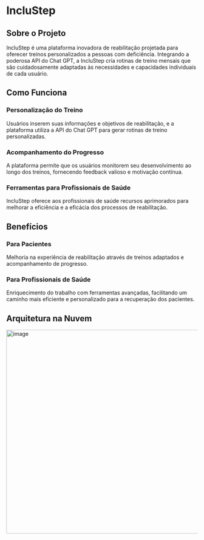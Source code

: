 # IncluStep

## Sobre o Projeto
IncluStep é uma plataforma inovadora de reabilitação projetada para oferecer treinos personalizados a pessoas com deficiência. Integrando a poderosa API do Chat GPT, a IncluStep cria rotinas de treino mensais que são cuidadosamente adaptadas às necessidades e capacidades individuais de cada usuário.

## Como Funciona

### Personalização do Treino
Usuários inserem suas informações e objetivos de reabilitação, e a plataforma utiliza a API do Chat GPT para gerar rotinas de treino personalizadas.

### Acompanhamento do Progresso
A plataforma permite que os usuários monitorem seu desenvolvimento ao longo dos treinos, fornecendo feedback valioso e motivação contínua.

### Ferramentas para Profissionais de Saúde
IncluStep oferece aos profissionais de saúde recursos aprimorados para melhorar a eficiência e a eficácia dos processos de reabilitação.

## Benefícios

### Para Pacientes
Melhoria na experiência de reabilitação através de treinos adaptados e acompanhamento de progresso.

### Para Profissionais de Saúde
Enriquecimento do trabalho com ferramentas avançadas, facilitando um caminho mais eficiente e personalizado para a recuperação dos pacientes.

## Arquitetura na Nuvem
<img width="535" alt="image" src="https://github.com/MattheusDeus/IncluStep_API/assets/101228527/2501c32a-cfa3-4c9b-9cb5-bcee4cc82c2c">


